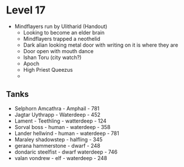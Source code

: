 # Level 17
- Mindflayers run by Ulitharid (Handout)
  - Looking to become an elder brain
  - Mindflayers trapped a neothelid
  - Dark alian looking metal door with writing on it is where they are
  - Door open with mouth dance
  - Ishan Toru (city watch?)
  - Apoch
  - High Priest Queezus
  -

## Tanks
- Selphorn Amcathra - Amphail - 781
- Jagtar Uythrapp - Waterdeep - 452
- Lament - Teethling - watterdeep - 124
- Sorval boss - human - waterdeep - 358
- Lander hellwind - human - waterdeep - 781
- Maraley shadowstep - halfling - 345
- gerana hammerstone - dwarf - 248
- dondaric steelfist - dwarf waterdeep - 746
- valan vondrew - elf - waterdeep - 248
